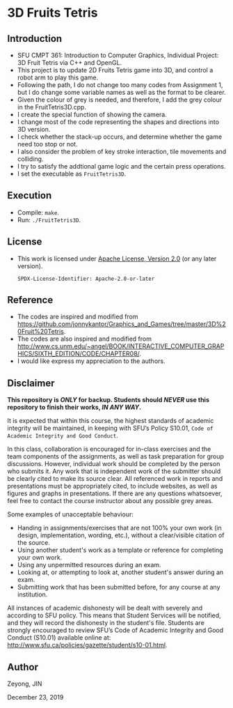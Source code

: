 # 3D Fruits Tetris

## Introduction
- SFU CMPT 361: Introduction to Computer Graphics, Individual Project: 3D Fruit Tetris via C++ and OpenGL.
- This project is to update 2D Fruits Tetris game into 3D, and control a robot
  arm to play this game.
- Following the path, I do not change too many codes from Assignment 1, but I do change some variable names as well as the format to be clearer.
- Given  the colour of grey is needed, and therefore, I add the grey colour in the FruitTetris3D.cpp.
- I create the special function of showing the camera.
- I change most of the code representing the shapes and directions into 3D version.
- I check whether the stack-up occurs, and determine whether the game need too stop or not.
- I also consider the problem of key stroke interaction, tile movements and colliding.
- I try to satisfy the addtional game logic and the certain press operations.
- I set the executable as `FruitTetris3D`.

## Execution

- Compile: `make`.
- Run: `./FruitTetris3D`.

## License

- This work is licensed under [Apache License, Version 2.0](https://www.apache.org/licenses/LICENSE-2.0) (or any later version).

  `SPDX-License-Identifier: Apache-2.0-or-later`

## Reference

- The codes are inspired and modified from https://github.com/jonnykantor/Graphics_and_Games/tree/master/3D%20Fruit%20Tetris.
- The codes are also inspired and modified from http://www.cs.unm.edu/~angel/BOOK/INTERACTIVE_COMPUTER_GRAPHICS/SIXTH_EDITION/CODE/CHAPTER08/. 
- I would like express my appreciation to the authors.

## Disclaimer

**This repository is *ONLY* for backup. Students should *NEVER* use this repository to finish their works, *IN ANY WAY*.**

It is expected that within this course, the highest standards of academic integrity will be maintained, in
keeping with SFU’s Policy S10.01, `Code of Academic Integrity and Good Conduct`.

In this class, collaboration is encouraged for in-class exercises and the team components of the assignments, as well
as task preparation for group discussions. However, individual work should be completed by the person
who submits it. Any work that is independent work of the submitter should be clearly cited to make its
source clear. All referenced work in reports and presentations must be appropriately cited, to include
websites, as well as figures and graphs in presentations. If there are any questions whatsoever, feel free
to contact the course instructor about any possible grey areas.

Some examples of unacceptable behaviour:
- Handing in assignments/exercises that are not 100% your own work (in design, implementation,
  wording, etc.), without a clear/visible citation of the source.
- Using another student's work as a template or reference for completing your own work.
- Using any unpermitted resources during an exam.
- Looking at, or attempting to look at, another student's answer during an exam.
- Submitting work that has been submitted before, for any course at any institution.

All instances of academic dishonesty will be dealt with severely and according to SFU policy. This means
that Student Services will be notified, and they will record the dishonesty in the student's file. Students
are strongly encouraged to review SFU’s Code of Academic Integrity and Good Conduct (S10.01) available
online at: http://www.sfu.ca/policies/gazette/student/s10-01.html.

## Author

Zeyong, JIN

December 23, 2019
